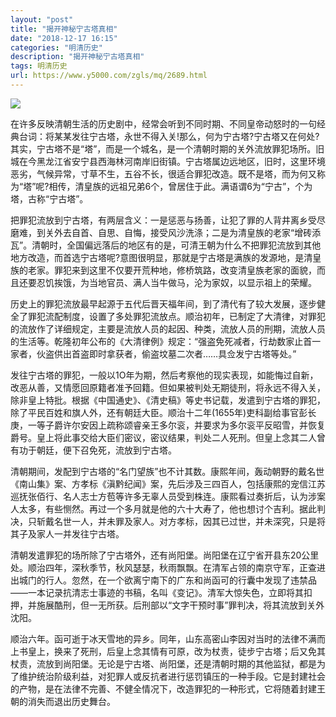 ```yaml
---
layout: "post"
title: "揭开神秘宁古塔真相"
date: "2018-12-17 16:15"
categories: "明清历史"
description: "揭开神秘宁古塔真相"
tags: 明清历史
url: https://www.y5000.com/zgls/mq/2689.html
---
```






![](https://img.y5000.com/uploads/allimg/160519/4-160519223115R2.jpg)

在许多反映清朝生活的历史剧中，经常会听到不同时期、不同皇帝动怒时的一句经典台词：将某某发往宁古塔，永世不得入关!那么，何为宁古塔?宁古塔又在何处?其实，宁古塔不是“塔”，而是一个城名，是一个清朝时期的关外流放罪犯场所。旧城在今黑龙江省安宁县西海林河南岸旧街镇。宁古塔属边远地区，旧时，这里环境恶劣，气候异常，寸草不生，五谷不长，很适合罪犯改造。既不是塔，而为何又称为“塔”呢?相传，清皇族的远祖兄弟6个，曾居住于此。满语谓6为“宁古”，个为塔，古称“宁古塔”。

把罪犯流放到宁古塔，有两层含义：一是惩恶与扬善，让犯了罪的人背井离乡受尽磨难，到关外去自首、自思、自悔，接受风沙洗涤；二是为清皇族的老家“增砖添瓦”。清朝时，全国偏远落后的地区有的是，可清王朝为什么不把罪犯流放到其他地方改造，而首选宁古塔呢?意图很明显，那就是宁古塔是满族的发源地，是清皇族的老家。罪犯来到这里不仅要开荒种地，修桥筑路，改变清皇族老家的面貌，而且还要忍饥挨饿，为当地官员、满人当牛做马，沦为家奴，以显示祖上的荣耀。

历史上的罪犯流放最早起源于五代后晋天福年间，到了清代有了较大发展，逐步健全了罪犯流配制度，设置了多处罪犯流放点。顺治初年，已制定了大清律，对罪犯的流放作了详细规定，主要是流放人员的起因、种类，流放人员的刑期，流放人员的生活等。乾隆初年公布的《大清律例》规定：“强盗免死减者，行劫数家止首一家者，伙盗供出首盗即时拿获者，偷盗坟墓二次者……具佥发宁古塔等处。”

发往宁古塔的罪犯，一般以1O年为期，然后考察他的现实表现，如能悔过自新，改恶从善，又情愿回原籍者准予回籍。但如果被判处无期徒刑，将永远不得入关，除非皇上特批。根据《中国通史》、《清史稿》等史书记载，发遣到宁古塔的罪犯，除了平民百姓和旗人外，还有朝廷大臣。顺治十二年(1655年)吏科副给事官彭长庚，一等子爵许尔安因上疏称颂睿亲王多尔衮，并要求为多尔衮平反昭雪，并恢复爵号。皇上将此事交给大臣们密议，密议结果，判处二人死刑。但皇上念其二人曾有功于朝廷，便下召免死，流放到宁古塔。

清朝期间，发配到宁古塔的“名门望族”也不计其数。康熙年间，轰动朝野的戴名世《南山集》案、方孝标《滇黔纪闻》案，先后涉及三四百人，包括康熙的宠信江苏巡抚张佰行、名人志士方苞等许多无辜人员受到株连。康熙看过奏折后，认为涉案人太多，有些恻然。再过一个多月就是他的六十大寿了，他也想讨个吉利。据此判决，只斩戴名世一人，并未罪及家人。对方孝标，因其已过世，并未深究，只是将其子及家人一并发往宁古塔。

清朝发遣罪犯的场所除了宁古塔外，还有尚阳堡。尚阳堡在辽宁省开县东20公里处。顺治四年，深秋季节，秋风瑟瑟，秋雨飘飘。在清军占领的南京守军，正查进出城门的行人。忽然，在一个欲离宁南下的广东和尚函可的行囊中发现了违禁品——一本记录抗清志士事迹的书稿，名叫《变记》。清军大惊失色，立即将其扣押，并施展酷刑，但一无所获。后刑部以“文字干预时事”罪判决，将其流放到关外沈阳。

顺治六年。函可逝于冰天雪地的异乡。同年，山东高密山李因对当时的法律不满而上书皇上，换来了死刑，后皇上念其情有可原，改为杖责，徒步宁古塔；后又免其杖责，流放到尚阳堡。无论是宁古塔、尚阳堡，还是清朝时期的其他监狱，都是为了维护统治阶级利益，对犯罪人或反抗者进行惩罚镇压的一种手段。它是封建社会的产物，是在法律不完善、不健全情况下，改造罪犯的一种形式，它将随着封建王朝的消失而退出历史舞台。
